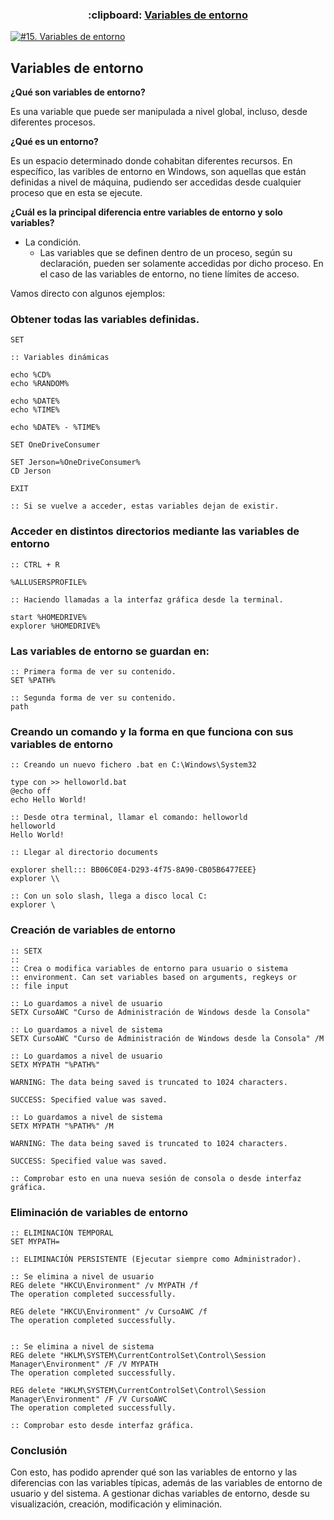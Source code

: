 <h3 align="center"> :clipboard: <a href="https://github.com/jersonmartinez/Curso_Administracion_Windows_Consola/blob/master/13.%20Uso%20de%20tuber%C3%ADas%20o%20PIPES.md">Variables de entorno</a> </h3>
  
[![#15. Variables de entorno](https://img.youtube.com/vi/mjiWkQbymFM/maxresdefault.jpg)](https://youtu.be/mjiWkQbymFM "#15. Variables de entorno")

## Variables de entorno

**¿Qué son variables de entorno?**

Es una variable que puede ser manipulada a nivel global, incluso, desde diferentes procesos. 

**¿Qué es un entorno?**

Es un espacio determinado donde cohabitan diferentes recursos. En específico, las varibles de entorno en Windows, son aquellas que están definidas a nivel de máquina, pudiendo ser accedidas desde cualquier proceso que en esta se ejecute.

**¿Cuál es la principal diferencia entre variables de entorno y solo variables?**

- La condición.
  - Las variables que se definen dentro de un proceso, según su declaración, pueden ser solamente accedidas por dicho proceso. En el caso de las variables de entorno, no tiene límites de acceso.

Vamos directo con algunos ejemplos: 

### Obtener todas las variables definidas.

```batch
SET

:: Variables dinámicas

echo %CD%
echo %RANDOM%

echo %DATE%
echo %TIME%

echo %DATE% - %TIME%

SET OneDriveConsumer

SET Jerson=%OneDriveConsumer%
CD Jerson

EXIT

:: Si se vuelve a acceder, estas variables dejan de existir.
```

### Acceder en distintos directorios mediante las variables de entorno

```batch
:: CTRL + R

%ALLUSERSPROFILE%

:: Haciendo llamadas a la interfaz gráfica desde la terminal.

start %HOMEDRIVE%
explorer %HOMEDRIVE%
```

### Las variables de entorno se guardan en: 

```batch
:: Primera forma de ver su contenido.
SET %PATH%

:: Segunda forma de ver su contenido.
path
```

### Creando un comando y la forma en que funciona con sus variables de entorno

```batch
:: Creando un nuevo fichero .bat en C:\Windows\System32

type con >> helloworld.bat
@echo off
echo Hello World!

:: Desde otra terminal, llamar el comando: helloworld
helloworld
Hello World!
```

```batch
:: Llegar al directorio documents

explorer shell::: BB06C0E4-D293-4f75-8A90-CB05B6477EEE}
explorer \\

:: Con un solo slash, llega a disco local C:
explorer \
```

### Creación de variables de entorno

```batch
:: SETX
:: 
:: Crea o modifica variables de entorno para usuario o sistema
:: environment. Can set variables based on arguments, regkeys or
:: file input

:: Lo guardamos a nivel de usuario
SETX CursoAWC "Curso de Administración de Windows desde la Consola"

:: Lo guardamos a nivel de sistema
SETX CursoAWC "Curso de Administración de Windows desde la Consola" /M

:: Lo guardamos a nivel de usuario
SETX MYPATH "%PATH%"

WARNING: The data being saved is truncated to 1024 characters.

SUCCESS: Specified value was saved.

:: Lo guardamos a nivel de sistema
SETX MYPATH "%PATH%" /M

WARNING: The data being saved is truncated to 1024 characters.

SUCCESS: Specified value was saved.

:: Comprobar esto en una nueva sesión de consola o desde interfaz gráfica.
```

### Eliminación de variables de entorno

```batch
:: ELIMINACIÓN TEMPORAL
SET MYPATH=

:: ELIMINACIÓN PERSISTENTE (Ejecutar siempre como Administrador).

:: Se elimina a nivel de usuario
REG delete "HKCU\Environment" /v MYPATH /f
The operation completed successfully.

REG delete "HKCU\Environment" /v CursoAWC /f
The operation completed successfully.


:: Se elimina a nivel de sistema
REG delete "HKLM\SYSTEM\CurrentControlSet\Control\Session Manager\Environment" /F /V MYPATH
The operation completed successfully.

REG delete "HKLM\SYSTEM\CurrentControlSet\Control\Session Manager\Environment" /F /V CursoAWC
The operation completed successfully.

:: Comprobar esto desde interfaz gráfica.
```

### Conclusión

Con esto, has podido aprender qué son las variables de entorno y las diferencias con las variables típicas, además de las variables de entorno de usuario y del sistema. A gestionar dichas variables de entorno, desde su visualización, creación, modificación y eliminación.